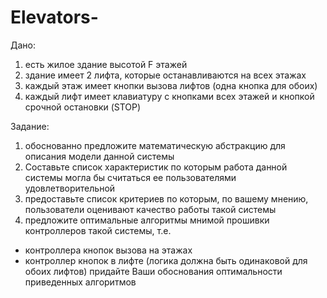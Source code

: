 # Elevators-
Дано:
1. есть жилое здание высотой F этажей
2. здание имеет 2 лифта, которые останавливаются на всех этажах
3. каждый этаж имеет кнопки вызова лифтов (одна кнопка для обоих)
4. каждый лифт имеет клавиатуру с кнопками всех этажей и кнопкой срочной остановки (STOP)


Задание:
1. обоснованно предложите математическую абстракцию для описания модели данной системы
2. Составьте список характеристик по которым работа данной системы могла бы считаться ее пользователями удовлетворительной
3. предоставьте список критериев по которым, по вашему мнению, пользователи оценивают качество работы такой системы
4. предложите оптимальные алгоритмы мнимой прошивки контроллеров такой системы, т.е.
* контроллера кнопок вызова на этажах
* контроллер кнопок в лифте (логика должна быть одинаковой для обоих лифтов)
придайте Ваши обоснования оптимальности приведенных алгоритмов
